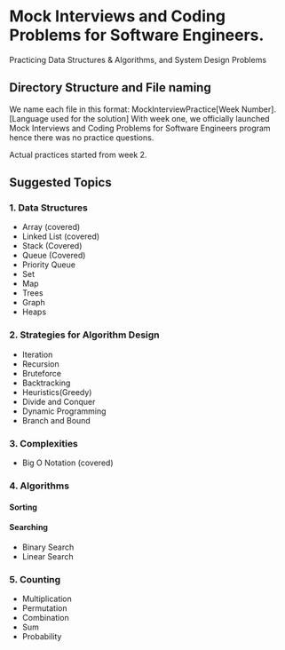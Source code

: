 # Mock Interviews and Coding Problems for Software Engineers.

Practicing Data Structures &amp; Algorithms, and System Design Problems

## Directory Structure and File naming

We name each file in this format: MockInterviewPractice[Week Number].[Language used for the solution]
With week one, we officially launched Mock Interviews and Coding Problems for Software Engineers program hence there was no practice questions.

Actual practices started from week 2.

## Suggested Topics

### 1. Data Structures

- Array (covered)
- Linked List (covered)
- Stack (Covered)
- Queue (Covered)
- Priority Queue
- Set
- Map
- Trees
- Graph
- Heaps

### 2. Strategies for Algorithm Design

- Iteration
- Recursion
- Bruteforce
- Backtracking
- Heuristics(Greedy)
- Divide and Conquer
- Dynamic Programming
- Branch and Bound

### 3. Complexities

- Big O Notation (covered)

### 4. Algorithms

#### Sorting

#### Searching

- Binary Search
- Linear Search

### 5. Counting

- Multiplication
- Permutation
- Combination
- Sum
- Probability
